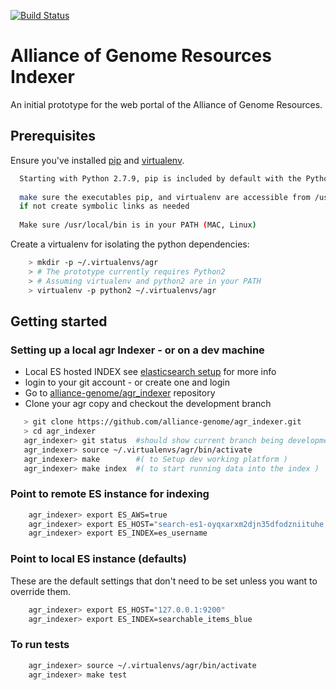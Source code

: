 [![Build Status](https://travis-ci.org/alliance-genome/agr.svg?branch=master)](https://travis-ci.org/alliance-genome/agr)

# Alliance of Genome Resources Indexer
An initial prototype for the web portal of the Alliance of Genome
Resources.

## Prerequisites

Ensure you've installed [pip][1] and [virtualenv][2].

```bash
  Starting with Python 2.7.9, pip is included by default with the Python binary installers. 
  
  make sure the executables pip, and virtualenv are accessible from /usr/local/bin  (MAC, Linux)
  if not create symbolic links as needed
  
  Make sure /usr/local/bin is in your PATH (MAC, Linux)
```
Create a virtualenv for isolating the python dependencies:

```bash
	> mkdir -p ~/.virtualenvs/agr
	> # The prototype currently requires Python2
	> # Assuming virtualenv and python2 are in your PATH
	> virtualenv -p python2 ~/.virtualenvs/agr
```

## Getting started

### Setting up a local agr Indexer - or on a dev machine

* Local ES hosted INDEX see [elasticsearch setup][4] for more info
* login to your git account - or create one and login
* Go to [alliance-genome/agr_indexer][3] repository
* Clone your agr copy and checkout the development branch

```bash
   > git clone https://github.com/alliance-genome/agr_indexer.git
   > cd agr_indexer
   agr_indexer> git status  #should show current branch being development if not git checkout development
   agr_indexer> source ~/.virtualenvs/agr/bin/activate
   agr_indexer> make        #( to Setup dev working platform )
   agr_indexer> make index  #( to start running data into the index )
```

### Point to remote ES instance for indexing

```bash
	agr_indexer> export ES_AWS=true
	agr_indexer> export ES_HOST="search-es1-oyqxarxm2djn35dfodzniituhe.us-west-2.es.amazonaws.com"
	agr_indexer> export ES_INDEX=es_username
```

### Point to local ES instance (defaults)

These are the default settings that don't need to be set unless you want to override them.

```bash
	agr_indexer> export ES_HOST="127.0.0.1:9200"
	agr_indexer> export ES_INDEX=searchable_items_blue
```

### To run tests

```bash
	agr_indexer> source ~/.virtualenvs/agr/bin/activate
	agr_indexer> make test
```

[1]: https://pip.pypa.io/en/stable/installing/
[2]: https://virtualenv.pypa.io/en/stable/installation/
[3]: https://github.com/alliance-genome/agr_indexer
[4]: ../doc/ES_SETUP.md
